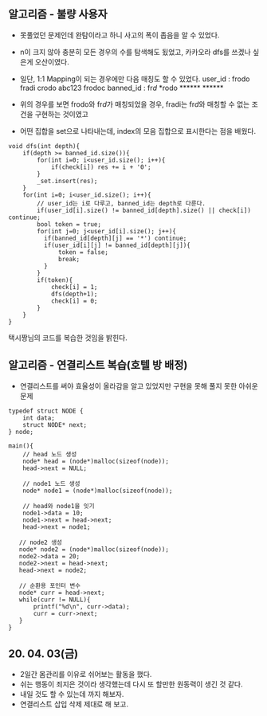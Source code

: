  ## 알고리즘 - 불량 사용자
  - 못풀었던 문제인데 완탐이라고 하니 사고의 폭이 좁음을 알 수 있었다.
  - n이 크지 않아 충분히 모든 경우의 수를 탐색해도 됬었고, 카카오라 dfs를 쓰겠나 싶은게 오산이였다.
  - 일단, 1:1 Mapping이 되는 경우에만 다음 매칭도 할 수 있었다.
    user_id :   frodo fradi crodo abc123 frodoc
    banned_id : fr*d* *rodo ****** ******

  - 위의 경우를 보면 frodo와 fr*d*가 매칭되었을 경우, fradi는 fr*d*와 매칭할 수 없는 조건을 구현하는 것이였고
  - 어떤 집합을 set으로 나타내는데, index의 모음 집합으로 표시한다는 점을 배웠다.

  ```
  void dfs(int depth){
      if(depth >= banned_id.size()){
          for(int i=0; i<user_id.size(); i++){
              if(check[i]) res += i + '0';
          }
          _set.insert(res);
      }
      for(int i=0; i<user_id.size(); i++){
          // user_id는 i로 다루고, banned_id는 depth로 다룬다.
          if(user_id[i].size() != banned_id[depth].size() || check[i]) continue;
          bool token = true;
          for(int j=0; j<user_id[i].size(); j++){
            if(banned_id[depth][j] == '*') continue;
            if(user_id[i][j] != banned_id[depth][j]){
                token = false;
                break;
            }
          }
          if(token){
              check[i] = 1;
              dfs(depth+1);
              check[i] = 0;
          }
      }
  }
  ```
  택시짱님의 코드를 복습한 것임을 밝힌다.

## 알고리즘 - 연결리스트 복습(호텔 방 배정)
 
 - 연결리스트를 써야 효율성이 올라감을 알고 있었지만 구현을 못해 풀지 못한 아쉬운 문제

 ```
 typedef struct NODE {
     int data;
     struct NODE* next;
 } node;

 main(){
     // head 노드 생성
     node* head = (node*)malloc(sizeof(node));
     head->next = NULL;

     // node1 노드 생성
     node* node1 = (node*)malloc(sizeof(node));

     // head와 node1을 잇기
     node1->data = 10;
     node1->next = head->next;
     head->next = node1;

    // node2 생성
    node* node2 = (node*)malloc(sizeof(node));
    node2->data = 20;
    node2->next = head->next;
    head->next = node2;

    // 순환용 포인터 변수
    node* curr = head->next;
    while(curr != NULL){
        printf("%d\n", curr->data);
        curr = curr->next;
    }
 }
```

## 20. 04. 03(금)
 - 2일간 몸관리를 이유로 쉬어보는 활동을 했다.
 - 쉬는 행동이 죄지은 것이라 생각했는데 다시 또 할만한 원동력이 생긴 것 같다.
 - 내일 것도 할 수 있는데 까지 해보자.
 - 연결리스트 삽입 삭제 제대로 해 보고.
